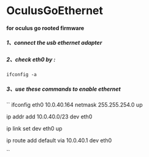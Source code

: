 # OculusGoEthernet

#### for oculus go rooted firmware

##### 1、connect the usb ethernet adapter

##### 2、check eth0 by :

``
ifconfig -a
``

##### 3、use these commands to enable ethernet

``
ifconfig eth0 10.0.40.164 netmask 255.255.254.0 up

ip addr add 10.0.40.0/23 dev eth0

ip link set dev eth0 up

ip route add default via 10.0.40.1 dev eth0

``
